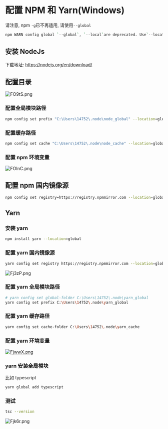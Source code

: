 # 配置 NPM 和 Yarn(Windows)

请注意, npm `-g`已不再适用, 请使用`--global`

```bash
npm WARN config global `--global`, `--local`are deprecated. Use`--location=global` instead.
```

## 安装 NodeJs

下载地址: https://nodejs.org/en/download/

## 配置目录

![FO9tS.png](https://s1.328888.xyz/2022/07/30/FO9tS.png)

### 配置全局模块路径

```bash
npm config set prefix "C:\Users\14752\.node\node_global" --location=global
```

### 配置缓存路径

```bash
npm config set cache "C:\Users\14752\.node\node_cache" --location=global
```

### 配置 npm 环境变量

![FOInC.png](https://s1.328888.xyz/2022/07/30/FOInC.png)

## 配置 npm 国内镜像源

```bash
npm config set registry=https://registry.npmmirror.com --location=global
```

## Yarn

### 安装 yarn

```bash
npm install yarn --location=global
```

### 配置 yarn 国内镜像源

```bash
yarn config set registry https://registry.npmmirror.com --location=global
```

![Fj3zP.png](https://s1.328888.xyz/2022/07/30/Fj3zP.png)

### 配置 yarn 全局模块路径

```bash
# yarn config set global-folder C:\Users\14752\.node\yarn_global
yarn config set prefix C:\Users\14752\.node\yarn_global
```

### 配置 yarn 缓存路径

```bash
yarn config set cache-folder C:\Users\14752\.node\yarn_cache
```

### 配置 yarn 环境变量

[![FjwwX.png](https://s1.328888.xyz/2022/07/30/FjwwX.png)](https://imgloc.com/image/FjwwX)

### yarn 安装全局模块

比如 typescript

```bash
yarn global add typescript
```

### 测试

```bash
tsc --version
```

![Fjk6r.png](https://s1.328888.xyz/2022/07/30/Fjk6r.png)
